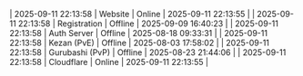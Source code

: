 | 2025-09-11 22:13:58 | Website | Online | 2025-09-11 22:13:55 |
| 2025-09-11 22:13:58 | Registration | Offline | 2025-09-09 16:40:23 |
| 2025-09-11 22:13:58 | Auth Server | Offline | 2025-08-18 09:33:31 |
| 2025-09-11 22:13:58 | Kezan (PvE) | Offline | 2025-08-03 17:58:02 |
| 2025-09-11 22:13:58 | Gurubashi (PvP) | Offline | 2025-08-23 21:44:06 |
| 2025-09-11 22:13:58 | Cloudflare | Online | 2025-09-11 22:13:55 |
